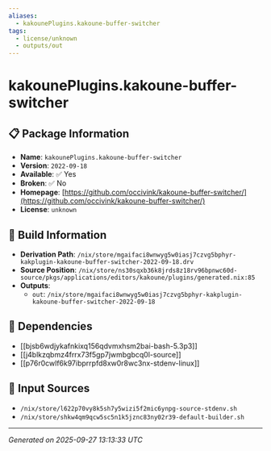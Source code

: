 ```yaml
---
aliases:
  - kakounePlugins.kakoune-buffer-switcher
tags:
  - license/unknown
  - outputs/out
---
```


# kakounePlugins.kakoune-buffer-switcher

## 📋 Package Information

- **Name**: `kakounePlugins.kakoune-buffer-switcher`
- **Version**: `2022-09-18`
- **Available**: ✅ Yes
- **Broken**: ✅ No
- **Homepage**: [https://github.com/occivink/kakoune-buffer-switcher/](https://github.com/occivink/kakoune-buffer-switcher/)
- **License**: `unknown`

## 🔧 Build Information

- **Derivation Path**: `/nix/store/mgaifaci8wnwyg5w0iasj7czvg5bphyr-kakplugin-kakoune-buffer-switcher-2022-09-18.drv`
- **Source Position**: `/nix/store/ns30sqxb36k8jrds8z18rv96bpnwc60d-source/pkgs/applications/editors/kakoune/plugins/generated.nix:85`
- **Outputs**:
  - `out`:  `/nix/store/mgaifaci8wnwyg5w0iasj7czvg5bphyr-kakplugin-kakoune-buffer-switcher-2022-09-18`

## 🔗 Dependencies

- [[bjsb6wdjykafnkixq156qdvmxhsm2bai-bash-5.3p3]]
- [[j4blkzqbmz4frrx73f5gp7jwmbgbcq0l-source]]
- [[p76r0cwlf6k97ibprrpfd8xw0r8wc3nx-stdenv-linux]]

## 📁 Input Sources

- `/nix/store/l622p70vy8k5sh7y5wizi5f2mic6ynpg-source-stdenv.sh`
- `/nix/store/shkw4qm9qcw5sc5n1k5jznc83ny02r39-default-builder.sh`

---
*Generated on 2025-09-27 13:13:33 UTC*
